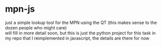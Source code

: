 # mpn-js
just a simple lookup tool for the MPN using the QT (this makes sense to the dozen people who might care)  
will fill in more detail soon, but this is just the python project for this task in my repo that I reimplemented in javascript, the details are there for now
